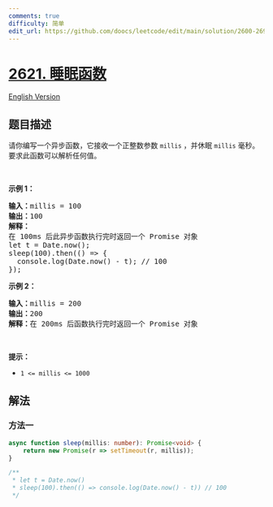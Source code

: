 ```yaml
---
comments: true
difficulty: 简单
edit_url: https://github.com/doocs/leetcode/edit/main/solution/2600-2699/2621.Sleep/README.md
---
```


<!-- problem:start -->

# [2621. 睡眠函数](https://leetcode.cn/problems/sleep)

[English Version](/solution/2600-2699/2621.Sleep/README_EN.md)

## 题目描述

<!-- description:start -->

<p>请你编写一个异步函数，它接收一个正整数参数 <code>millis</code>&nbsp;，并休眠 <code>millis</code> 毫秒。要求此函数可以解析任何值。</p>

<p>&nbsp;</p>

<p><b>示例 1：</b></p>

<pre>
<b>输入：</b>millis = 100
<b>输出：</b>100
<b>解释：</b>
在 100ms 后此异步函数执行完时返回一个 Promise 对象
let t = Date.now();
sleep(100).then(() =&gt; {
  console.log(Date.now() - t); // 100
});
</pre>

<p><b>示例 2：</b></p>

<pre>
<b>输入：</b>millis = 200
<b>输出：</b>200
<b>解释：</b>在 200ms 后函数执行完时返回一个 Promise 对象
</pre>

<p>&nbsp;</p>

<p><b>提示：</b></p>

<ul>
	<li><code>1 &lt;= millis &lt;= 1000</code></li>
</ul>

<!-- description:end -->

## 解法

<!-- solution:start -->

### 方法一

<!-- tabs:start -->

```ts
async function sleep(millis: number): Promise<void> {
    return new Promise(r => setTimeout(r, millis));
}

/**
 * let t = Date.now()
 * sleep(100).then(() => console.log(Date.now() - t)) // 100
 */
```

<!-- tabs:end -->

<!-- solution:end -->

<!-- problem:end -->
